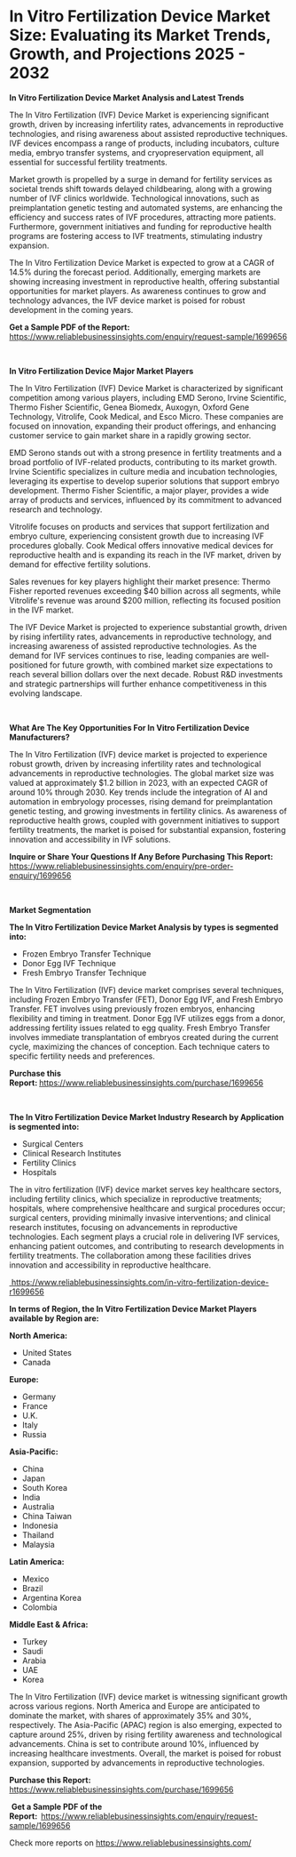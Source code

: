 <p><h1>In Vitro Fertilization Device Market Size: Evaluating its Market Trends, Growth, and Projections 2025 - 2032</h1></p><p><strong>In Vitro Fertilization Device Market Analysis and Latest Trends</strong></p>
<p><p>The In Vitro Fertilization (IVF) Device Market is experiencing significant growth, driven by increasing infertility rates, advancements in reproductive technologies, and rising awareness about assisted reproductive techniques. IVF devices encompass a range of products, including incubators, culture media, embryo transfer systems, and cryopreservation equipment, all essential for successful fertility treatments.</p><p>Market growth is propelled by a surge in demand for fertility services as societal trends shift towards delayed childbearing, along with a growing number of IVF clinics worldwide. Technological innovations, such as preimplantation genetic testing and automated systems, are enhancing the efficiency and success rates of IVF procedures, attracting more patients. Furthermore, government initiatives and funding for reproductive health programs are fostering access to IVF treatments, stimulating industry expansion.</p><p>The In Vitro Fertilization Device Market is expected to grow at a CAGR of 14.5% during the forecast period. Additionally, emerging markets are showing increasing investment in reproductive health, offering substantial opportunities for market players. As awareness continues to grow and technology advances, the IVF device market is poised for robust development in the coming years.</p></p>
<p><strong>Get a Sample PDF of the Report:&nbsp;</strong> <a href="https://www.reliablebusinessinsights.com/enquiry/request-sample/1699656?utm_campaign=3000&utm_medium=2&utm_source=Github&utm_content=ia&utm_term=27032025&utm_id=in-vitro-fertilization-device">https://www.reliablebusinessinsights.com/enquiry/request-sample/1699656</a></p>
<p>&nbsp;</p>
<p><strong>In Vitro Fertilization Device Major Market Players</strong></p>
<p><p>The In Vitro Fertilization (IVF) Device Market is characterized by significant competition among various players, including EMD Serono, Irvine Scientific, Thermo Fisher Scientific, Genea Biomedx, Auxogyn, Oxford Gene Technology, Vitrolife, Cook Medical, and Esco Micro. These companies are focused on innovation, expanding their product offerings, and enhancing customer service to gain market share in a rapidly growing sector.</p><p>EMD Serono stands out with a strong presence in fertility treatments and a broad portfolio of IVF-related products, contributing to its market growth. Irvine Scientific specializes in culture media and incubation technologies, leveraging its expertise to develop superior solutions that support embryo development. Thermo Fisher Scientific, a major player, provides a wide array of products and services, influenced by its commitment to advanced research and technology.</p><p>Vitrolife focuses on products and services that support fertilization and embryo culture, experiencing consistent growth due to increasing IVF procedures globally. Cook Medical offers innovative medical devices for reproductive health and is expanding its reach in the IVF market, driven by demand for effective fertility solutions. </p><p>Sales revenues for key players highlight their market presence: Thermo Fisher reported revenues exceeding $40 billion across all segments, while Vitrolife's revenue was around $200 million, reflecting its focused position in the IVF market. </p><p>The IVF Device Market is projected to experience substantial growth, driven by rising infertility rates, advancements in reproductive technology, and increasing awareness of assisted reproductive technologies. As the demand for IVF services continues to rise, leading companies are well-positioned for future growth, with combined market size expectations to reach several billion dollars over the next decade. Robust R&D investments and strategic partnerships will further enhance competitiveness in this evolving landscape.</p></p>
<p>&nbsp;</p>
<p><strong>What Are The Key Opportunities For In Vitro Fertilization Device Manufacturers?</strong></p>
<p><p>The In Vitro Fertilization (IVF) device market is projected to experience robust growth, driven by increasing infertility rates and technological advancements in reproductive technologies. The global market size was valued at approximately $1.2 billion in 2023, with an expected CAGR of around 10% through 2030. Key trends include the integration of AI and automation in embryology processes, rising demand for preimplantation genetic testing, and growing investments in fertility clinics. As awareness of reproductive health grows, coupled with government initiatives to support fertility treatments, the market is poised for substantial expansion, fostering innovation and accessibility in IVF solutions.</p></p>
<p><strong>Inquire or Share Your Questions If Any Before Purchasing This Report:</strong> <a href="https://www.reliablebusinessinsights.com/enquiry/pre-order-enquiry/1699656?utm_campaign=3000&utm_medium=2&utm_source=Github&utm_content=ia&utm_term=27032025&utm_id=in-vitro-fertilization-device">https://www.reliablebusinessinsights.com/enquiry/pre-order-enquiry/1699656</a></p>
<p>&nbsp;</p>
<p><strong>Market Segmentation</strong></p>
<p><strong>The In Vitro Fertilization Device Market Analysis by types is segmented into:</strong></p>
<p><ul><li>Frozen Embryo Transfer Technique</li><li>Donor Egg IVF Technique</li><li>Fresh Embryo Transfer Technique</li></ul></p>
<p><p>The In Vitro Fertilization (IVF) device market comprises several techniques, including Frozen Embryo Transfer (FET), Donor Egg IVF, and Fresh Embryo Transfer. FET involves using previously frozen embryos, enhancing flexibility and timing in treatment. Donor Egg IVF utilizes eggs from a donor, addressing fertility issues related to egg quality. Fresh Embryo Transfer involves immediate transplantation of embryos created during the current cycle, maximizing the chances of conception. Each technique caters to specific fertility needs and preferences.</p></p>
<p><strong>Purchase this Report:&nbsp;</strong><a href="https://www.reliablebusinessinsights.com/purchase/1699656?utm_campaign=3000&utm_medium=2&utm_source=Github&utm_content=ia&utm_term=27032025&utm_id=in-vitro-fertilization-device">https://www.reliablebusinessinsights.com/purchase/1699656</a></p>
<p>&nbsp;</p>
<p><strong>The In Vitro Fertilization Device Market Industry Research by Application is segmented into:</strong></p>
<p><ul><li>Surgical Centers</li><li>Clinical Research Institutes</li><li>Fertility Clinics</li><li>Hospitals</li></ul></p>
<p><p>The in vitro fertilization (IVF) device market serves key healthcare sectors, including fertility clinics, which specialize in reproductive treatments; hospitals, where comprehensive healthcare and surgical procedures occur; surgical centers, providing minimally invasive interventions; and clinical research institutes, focusing on advancements in reproductive technologies. Each segment plays a crucial role in delivering IVF services, enhancing patient outcomes, and contributing to research developments in fertility treatments. The collaboration among these facilities drives innovation and accessibility in reproductive healthcare.</p></p>
<p><a href="https://www.reliablebusinessinsights.com/in-vitro-fertilization-device-r1699656?utm_campaign=3000&utm_medium=2&utm_source=Github&utm_content=ia&utm_term=27032025&utm_id=in-vitro-fertilization-device">&nbsp;https://www.reliablebusinessinsights.com/in-vitro-fertilization-device-r1699656</a></p>
<p><strong>In terms of Region, the In Vitro Fertilization Device Market Players available by Region are:</strong></p>
<p>
    <p> <strong> North America: </strong>
        <ul>
            <li>United States</li>
            <li>Canada</li>
        </ul>
        </p> 
    <p> <strong> Europe: </strong>
        <ul>
            <li>Germany</li>
            <li>France</li>
            <li>U.K.</li>
            <li>Italy</li>
            <li>Russia</li>
        </ul>
        </p> 
    <p> <strong> Asia-Pacific: </strong>
        <ul>
            <li>China</li>
            <li>Japan</li>
            <li>South Korea</li>
            <li>India</li>
            <li>Australia</li>
            <li>China Taiwan</li>
            <li>Indonesia</li>
            <li>Thailand</li>
            <li>Malaysia</li>
        </ul>
        </p> 
    <p> <strong> Latin America: </strong>
        <ul>
            <li>Mexico</li>
            <li>Brazil</li>
            <li>Argentina Korea</li>
            <li>Colombia</li>
        </ul>
        </p> 
    <p> <strong> Middle East & Africa: </strong>
        <ul>
            <li>Turkey</li>
            <li>Saudi</li>
            <li>Arabia</li>
            <li>UAE</li>
            <li>Korea</li>
        </ul>
    </p>
    </p>
<p><p>The In Vitro Fertilization (IVF) device market is witnessing significant growth across various regions. North America and Europe are anticipated to dominate the market, with shares of approximately 35% and 30%, respectively. The Asia-Pacific (APAC) region is also emerging, expected to capture around 25%, driven by rising fertility awareness and technological advancements. China is set to contribute around 10%, influenced by increasing healthcare investments. Overall, the market is poised for robust expansion, supported by advancements in reproductive technologies.</p></p>
<p><strong>Purchase this Report: </strong><a href="https://www.reliablebusinessinsights.com/purchase/1699656?utm_campaign=3000&utm_medium=2&utm_source=Github&utm_content=ia&utm_term=27032025&utm_id=in-vitro-fertilization-device">https://www.reliablebusinessinsights.com/purchase/1699656</a></p>
<p>&nbsp;<strong>Get a Sample PDF of the Report:&nbsp;&nbsp;</strong><a href="https://www.reliablebusinessinsights.com/enquiry/request-sample/1699656?utm_campaign=3000&utm_medium=2&utm_source=Github&utm_content=ia&utm_term=27032025&utm_id=in-vitro-fertilization-device">https://www.reliablebusinessinsights.com/enquiry/request-sample/1699656</a></p>
<p><strong></strong></p>
<p>Check more reports on <a href="https://www.reliablebusinessinsights.com/?utm_campaign=3000&utm_medium=2&utm_source=Github&utm_content=ia&utm_term=27032025&utm_id=in-vitro-fertilization-device">https://www.reliablebusinessinsights.com/</a></p>